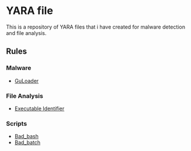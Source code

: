 # YARA file

This is a repository of YARA files that i have created for malware detection and file analysis.

## Rules

### Malware

- [GuLoader](YARA/guloader.yara)

### File Analysis

- [Executable Identifier](YARA/identify_executable.yar)

### Scripts

- [Bad_bash](YARA/bad_bash.yara)
- [Bad_batch](YARA/bad_batch.yara)